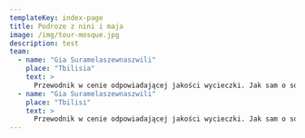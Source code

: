 ```yaml
---
templateKey: index-page
title: Podroze z nini i maja
image: /img/tour-mosque.jpg
description: test
team:
  - name: "Gia Suramelaszewnaszwili"
    place: "Tbilisia"
    text: >
      Przewodnik w cenie odpowiadającej jakości wycieczki. Jak sam o sobie mówi 'Może i robimy chujowo, ale kto robi dobrze?!'
  - name: "Gia Suramelaszewnaszwili"
    place: "Tbilisi"
    text: >
      Przewodnik w cenie odpowiadającej jakości wycieczki. Jak sam o sobie mówi 'Może i robimy chujowo, ale kto robi dobrze?!'
---
```


